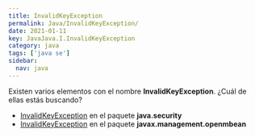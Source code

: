 ```yaml
---
title: InvalidKeyException
permalink: Java/InvalidKeyException/
date: 2021-01-11
key: JavaJava.I.InvalidKeyException
category: java
tags: ['java se']
sidebar: 
  nav: java
---
```


Existen varios elementos con el nombre **InvalidKeyException**. ¿Cuál de ellas estás buscando?
<ul>
<li><a href="/Java/InvalidKeyException-java-security/">InvalidKeyException</a> en el paquete <strong>java.security</strong></li>
<li><a href="/Java/InvalidKeyException-javax-management-openmbean/">InvalidKeyException</a> en el paquete <strong>javax.management.openmbean</strong></li>
<ul>
